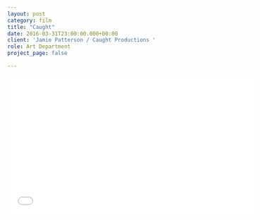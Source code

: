 ```yaml
---
layout: post
category: film
title: "Caught"
date: 2016-03-31T23:00:00.000+00:00
client: 'Jamie Patterson / Caught Productions '
role: Art Department
project_page: false

---
```

<iframe width="560" height="315" src="[https://www.youtube.com/embed/Ba4M-Q9Ijbw](https://www.youtube.com/embed/Ba4M-Q9Ijbw "https://www.youtube.com/embed/Ba4M-Q9Ijbw")" frameborder="0" allow="accelerometer; autoplay; encrypted-media; gyroscope; picture-in-picture" allowfullscreen></iframe>